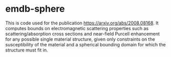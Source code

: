 # emdb-sphere

This is code used for the publication https://arxiv.org/abs/2008.08168. It computes bounds on electromagnetic scattering properties such as scattering/absorption cross sections and near-field Purcell enhancement for any possible single material structure, given only constraints on the susceptibility of the material and a spherical bounding domain for which the structure must fit in.
